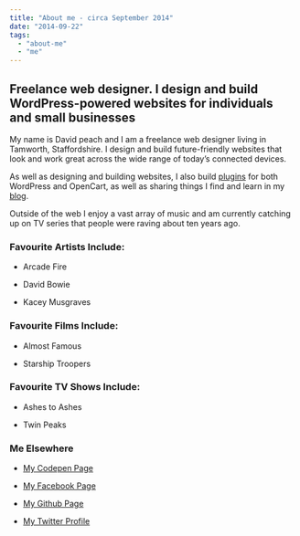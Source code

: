 ```yaml
---
title: "About me - circa September 2014"
date: "2014-09-22"
tags: 
  - "about-me"
  - "me"
---
```


## Freelance web designer. I design and build WordPress-powered websites for individuals and small businesses

My name is David peach and I am a freelance web designer living in Tamworth, Staffordshire. I design and build future-friendly websites that look and work great across the wide range of today’s connected devices.

As well as designing and building websites, I also build [plugins](http://web.archive.org/web/20140922071944/http://davidpeach.co.uk/plugins/) for both WordPress and OpenCart, as well as sharing things I find and learn in my [blog](http://web.archive.org/web/20140922071944/http://davidpeach.co.uk/blog/).

Outside of the web I enjoy a vast array of music and am currently catching up on TV series that people were raving about ten years ago.

### Favourite Artists Include:

- Arcade Fire

- David Bowie

- Kacey Musgraves

### Favourite Films Include:

- Almost Famous

- Starship Troopers

### Favourite TV Shows Include:

- Ashes to Ashes

- Twin Peaks

### Me Elsewhere

- [My Codepen Page](https://codepen.io/davidpeach/)

- [My Facebook Page](http://web.archive.org/web/20140922071944/https://www.facebook.com/david.peach.1884)

- [My Github Page](https://github.com/davidpeach)

- [My Twitter Profile](https://twitter.com/chegalabonga/)
